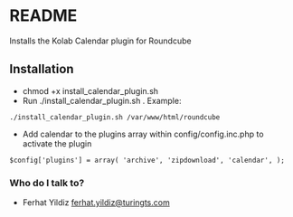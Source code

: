 # README #

Installs the Kolab Calendar plugin for Roundcube

## Installation ##
* chmod +x install_calendar_plugin.sh
* Run ./install_calendar_plugin.sh <path to roundcube>. Example:

`./install_calendar_plugin.sh /var/www/html/roundcube`

* Add calendar to the plugins array within config/config.inc.php to activate the plugin

`
$config['plugins'] = array(
    'archive',
    'zipdownload',
    'calendar',
);
`

### Who do I talk to? ###

* Ferhat Yildiz <ferhat.yildiz@turingts.com>
